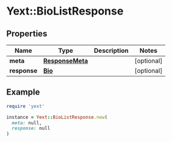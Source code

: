 # Yext::BioListResponse

## Properties

| Name | Type | Description | Notes |
| ---- | ---- | ----------- | ----- |
| **meta** | [**ResponseMeta**](ResponseMeta.md) |  | [optional] |
| **response** | [**Bio**](Bio.md) |  | [optional] |

## Example

```ruby
require 'yext'

instance = Yext::BioListResponse.new(
  meta: null,
  response: null
)
```

